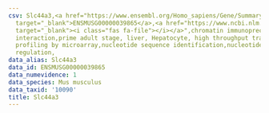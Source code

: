 ```yaml
---
csv: Slc44a3,<a href="https://www.ensembl.org/Homo_sapiens/Gene/Summary?db=core;g=ENSMUSG00000039865"
  target="_blank">ENSMUSG00000039865</a>,<a href="https://www.ncbi.nlm.nih.gov/pubmed/23834426"
  target="_blank"><i class="fas fa-file"></i></a>",chromatin immunoprecipitation assay,direct
  interaction,prime adult stage, liver, Hepatocyte, high throughput transcription
  profiling by microarray,nucleotide sequence identification,nucleotide sequence identification,transcriptional
  regulation,
data_alias: Slc44a3
data_id: ENSMUSG00000039865
data_numevidence: 1
data_species: Mus musculus
data_taxid: '10090'
title: Slc44a3
---
```

